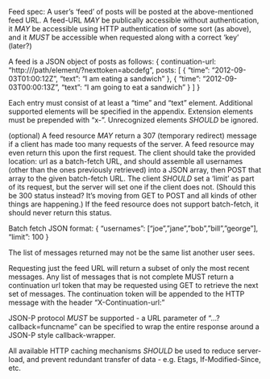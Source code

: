 Feed spec:
A user’s ‘feed’ of posts will be posted at the above-mentioned feed URL. A feed-URL *MAY* be publically accessible without authentication, it *MAY* be accessible using HTTP authentication of some sort (as above), and it *MUST* be accessible when requested along with a correct ‘key’ (later?)

A feed is a JSON object of posts as follows:
{
	continuation-url: “http://<somedomain>/path/element/?nexttoken=abcdefg”,
posts: [
	{
		“time”: “2012-09-03T01:00:12Z”,
		“text”: “I am eating a sandwich”
	},
	{
		“time”: “2012-09-03T00:00:13Z”,
		“text”: “I am going to eat a sandwich”
	}
]
}

Each entry must consist of at least a “time” and “text” element. Additional supported elements will be specified in the appendix. Extension elements must be prepended with “x-”. Unrecognized elements *SHOULD* be ignored.

(optional) A feed resource *MAY* return a 307 (temporary redirect) message if a client has made too many requests of the server. A feed resource may even return this upon the first request. The client should take the provided location: url as a batch-fetch URL, and should assemble all usernames (other than the ones previously retrieved) into a JSON array, then POST that array to the given batch-fetch URL. The client *SHOULD* set a ‘limit’ as part of its request, but the server will set one if the client does not. (Should this be 300 status instead? It’s moving from GET to POST and all kinds of other things are happening.) If the feed resource does not support batch-fetch, it should never return this status.

Batch fetch JSON format:
{
	“usernames”: [“joe”,”jane”,”bob”,”bill”,”george”],
	“limit”: 100
}


The list of messages returned may not be the same list another user sees.

Requesting just the feed URL will return a subset of only the most recent messages. Any list of messages that is not complete MUST return a continuation url token that may be requested using GET to retrieve the next set of messages. The continuation token will be appended to the HTTP message with the header “X-Continuation-url:”

JSON-P protocol *MUST* be supported - a URL parameter of “...?callback=funcname” can be specified to wrap the entire response around a JSON-P style callback-wrapper.

All available HTTP caching mechanisms *SHOULD* be used to reduce server-load, and prevent redundant transfer of data - e.g. Etags, If-Modified-Since, etc.